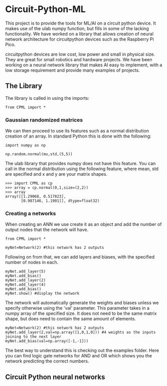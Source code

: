 # Circuit-Python-ML
This project is to provide the tools for ML/AI on a circuit python device. It makes use of the ulab numpy function, but fills in some of the lacking functionality. We have worked on a library that allows creation of neural network architecture for circuitpython devices such as the Raspberry Pi Pico.

circuitpython devices are low cost, low power and small in physical size. They are great for small robotics and hardware projects. We have been working on a neural network library that makes AI easy to implement, with a low storage requirement and provide many examples of projects.

## The Library
The library is called in using the imports:

```
from CPML import *
```

### Gaussian randomized matrices
We can then proceed to use its features such as a normal distribution creation of an array. In standard Python this is done with the following:
```
import numpy as np

np.random.normal(mu,std,(5,5))
```

The ulab library that provides numpy does not have this feature. You can call in the normal distribution using the following feature, where mean, std are specified and x and y are your matrix shapes.

```
>>> import CPML as cp
>>> array = cp.normal(0,1,size=(2,2))
>>> array
array([[1.29068, 0.517823],
       [0.987146, 1.1901]], dtype=float32)
```

### Creating a networks
When creating an ANN we use create it as an object and add the number of output nodes that the network will have.

```
from CPML import *

myNet=Network(2) #this network has 2 outputs
```
Following on from that, we can add layers and biases, with the specified number of nodes in each.

```
myNet.add_layer(5)
myNet.add_bias()
myNet.add_layer(2)
myNet.add_layer(4)
myNet.add_bias()
myNet.show() #display the network
```
The network will automatically generate the weights and biases unless we specify otherwise using the 'val' parameter. This parameter takes in a numpy array of the specified size. It does not need to be the same matrix shape, but does need to contain the same amount of elements.

```
myNet=Network(2) #this network has 2 outputs
myNet.add_layer(2,val=np.array([1,0,1,0])) #4 weights as the inputs joining to the next layer
myNet.add_bias(val=np.array([-1,-1]))
```
The best way to understand this is checking out the examples folder. Here you can find logic gate networks for AND and OR which shows you the network predicting the correct numbers.




## Circuit Python neural networks

